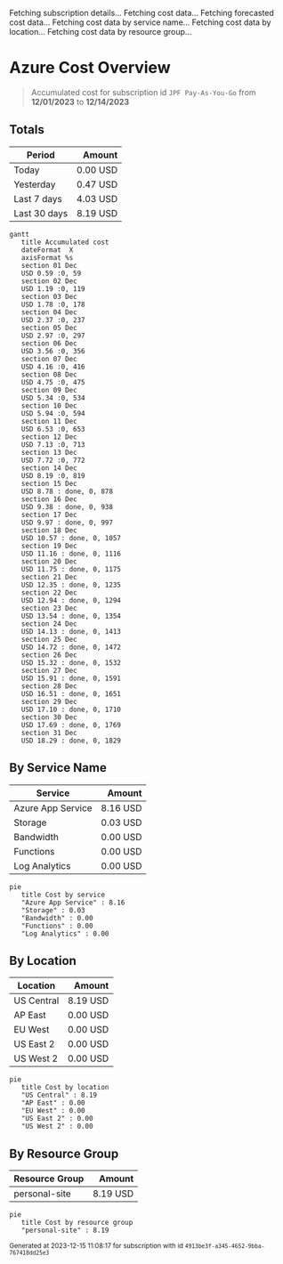 Fetching subscription details...
Fetching cost data...
Fetching forecasted cost data...
Fetching cost data by service name...
Fetching cost data by location...
Fetching cost data by resource group...
# Azure Cost Overview

> Accumulated cost for subscription id `JPF Pay-As-You-Go` from **12/01/2023** to **12/14/2023**

## Totals

|Period|Amount|
|---|---:|
|Today|0.00 USD|
|Yesterday|0.47 USD|
|Last 7 days|4.03 USD|
|Last 30 days|8.19 USD|

```mermaid
gantt
   title Accumulated cost
   dateFormat  X
   axisFormat %s
   section 01 Dec
   USD 0.59 :0, 59
   section 02 Dec
   USD 1.19 :0, 119
   section 03 Dec
   USD 1.78 :0, 178
   section 04 Dec
   USD 2.37 :0, 237
   section 05 Dec
   USD 2.97 :0, 297
   section 06 Dec
   USD 3.56 :0, 356
   section 07 Dec
   USD 4.16 :0, 416
   section 08 Dec
   USD 4.75 :0, 475
   section 09 Dec
   USD 5.34 :0, 534
   section 10 Dec
   USD 5.94 :0, 594
   section 11 Dec
   USD 6.53 :0, 653
   section 12 Dec
   USD 7.13 :0, 713
   section 13 Dec
   USD 7.72 :0, 772
   section 14 Dec
   USD 8.19 :0, 819
   section 15 Dec
   USD 8.78 : done, 0, 878
   section 16 Dec
   USD 9.38 : done, 0, 938
   section 17 Dec
   USD 9.97 : done, 0, 997
   section 18 Dec
   USD 10.57 : done, 0, 1057
   section 19 Dec
   USD 11.16 : done, 0, 1116
   section 20 Dec
   USD 11.75 : done, 0, 1175
   section 21 Dec
   USD 12.35 : done, 0, 1235
   section 22 Dec
   USD 12.94 : done, 0, 1294
   section 23 Dec
   USD 13.54 : done, 0, 1354
   section 24 Dec
   USD 14.13 : done, 0, 1413
   section 25 Dec
   USD 14.72 : done, 0, 1472
   section 26 Dec
   USD 15.32 : done, 0, 1532
   section 27 Dec
   USD 15.91 : done, 0, 1591
   section 28 Dec
   USD 16.51 : done, 0, 1651
   section 29 Dec
   USD 17.10 : done, 0, 1710
   section 30 Dec
   USD 17.69 : done, 0, 1769
   section 31 Dec
   USD 18.29 : done, 0, 1829
```

## By Service Name

|Service|Amount|
|---|---:|
|Azure App Service|8.16 USD|
|Storage|0.03 USD|
|Bandwidth|0.00 USD|
|Functions|0.00 USD|
|Log Analytics|0.00 USD|

```mermaid
pie
   title Cost by service
   "Azure App Service" : 8.16
   "Storage" : 0.03
   "Bandwidth" : 0.00
   "Functions" : 0.00
   "Log Analytics" : 0.00
```

## By Location

|Location|Amount|
|---|---:|
|US Central|8.19 USD|
|AP East|0.00 USD|
|EU West|0.00 USD|
|US East 2|0.00 USD|
|US West 2|0.00 USD|

```mermaid
pie
   title Cost by location
   "US Central" : 8.19
   "AP East" : 0.00
   "EU West" : 0.00
   "US East 2" : 0.00
   "US West 2" : 0.00
```

## By Resource Group

|Resource Group|Amount|
|---|---:|
|personal-site|8.19 USD|

```mermaid
pie
   title Cost by resource group
   "personal-site" : 8.19
```

<sup>Generated at 2023-12-15 11:08:17 for subscription with id `4913be3f-a345-4652-9bba-767418dd25e3`</sup>
